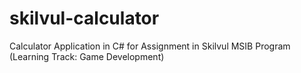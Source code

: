 # skilvul-calculator
 Calculator Application in C# for Assignment in Skilvul MSIB Program (Learning Track: Game Development)
